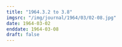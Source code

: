 ```yaml
---
title: "1964.3.2 to 3.8"
imgsrc: "/img/journal/1964/03/02-08.jpg"
date: 1964-03-02
enddate: 1964-03-08
draft: false
---
```


<!-- fix pre-formatted input -->
